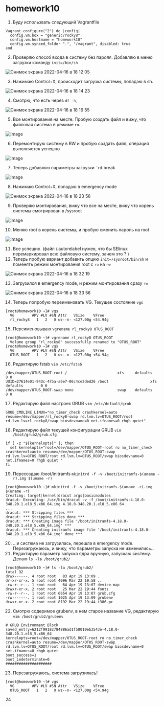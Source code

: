 # homework10
1. Буду использвать следующий Vagrantfile
```
Vagrant.configure("2") do |config|
  config.vm.box = "generic/rocky8"
  config.vm.hostname = "homework10"
  config.vm.synced_folder ".", "/vagrant", disabled: true
end
```
2. Проверяю способ входа в систему без пароля. Добавляю в меню загрузки команду `init=/bin/sh`

![Снимок экрана 2022-04-16 в 18 12 05](https://user-images.githubusercontent.com/98701086/163683457-dcb5dfcb-31da-4242-bc64-8ffce7b0c24a.png)

3. Нажимаю Control+X, происходит загрузка системы, попадаю в sh.

![Снимок экрана 2022-04-16 в 18 14 23](https://user-images.githubusercontent.com/98701086/163683481-96bb73d5-2faf-46bb-b592-8924077e5409.png)

4. Смотрю, что есть через `df -h`, 

![Снимок экрана 2022-04-16 в 18 16 55](https://user-images.githubusercontent.com/98701086/163937520-6f2b350d-aa85-4aa3-a8e9-0cfa9b237766.png)

5. Все монтирования на месте. Пробую создать файл и вижу, что файловая система в режиме `ro`. 

![image](https://user-images.githubusercontent.com/98701086/163937733-884f0621-c780-4049-aeac-5643a9f49708.png)

6. Перемонтирую систему в RW и пробую создать файл, операция выполняется успешно

![image](https://user-images.githubusercontent.com/98701086/163937982-9aae4244-3bad-420b-b579-03e7b3d05705.png)

7. Теперь добавляю параметры загрузки ` rd.break

![image](https://user-images.githubusercontent.com/98701086/163938291-e1e4b2ca-19ef-4ec6-bdd1-accb51a3d2d9.png)

8. Нажимаю Control+X, попадаю в emergency mode

![Снимок экрана 2022-04-16 в 18 23 56](https://user-images.githubusercontent.com/98701086/163938399-3142754b-2a22-4797-ac61-e62d167bf543.png)

9. Проверяю монтирования, вижу что все на месте, вижу что корень системы смотрирован в /sysroot

![image](https://user-images.githubusercontent.com/98701086/163942013-8f1993b4-5677-4620-90fd-256110c7ff8b.png)

10. Меняю root в корень системы, и пробую сменить пароль на root

![image](https://user-images.githubusercontent.com/98701086/163942347-e95cb83f-9ed9-4789-af99-fd2ada960d56.png)

11. Все успешно. (файл /.autorelabel нужен, что бы SElinux перемаркировал всю файловую систему, зачем это ? )
12. Теперь пробую вариант добавить опцию `init=/sysroot/bin/sh` и поменять режим монтирования root с `ro` на `rw`

![Снимок экрана 2022-04-16 в 18 32 19](https://user-images.githubusercontent.com/98701086/163985909-832b97ac-49cc-4c24-8d75-c72b952b2b09.png)

13. Загрузился в emergency mode, и режим монтирования сразу `rw`

![Снимок экрана 2022-04-16 в 18 33 56](https://user-images.githubusercontent.com/98701086/163986221-a4c99d8e-3be0-4ffc-af0d-1402e1b7fc20.png)

14. Теперь попробую переименовать VG. Текущее состояние `vgs`

```
[root@homework10 ~]# vgs
  VG        #PV #LV #SN Attr   VSize    VFree
  rl_rocky8   1   2   0 wz--n- <127.00g <54.94g
  ```
15. Переименовываю `vgrename rl_rocky8 OTUS_ROOT`

```
[root@homework10 ~]# vgrename rl_rocky8 OTUS_ROOT
  Volume group "rl_rocky8" successfully renamed to "OTUS_ROOT"
[root@homework10 ~]# vgs
  VG        #PV #LV #SN Attr   VSize    VFree
  OTUS_ROOT   1   2   0 wz--n- <127.00g <54.94g
```

16. Редактирую fstab `vim /etc/fstab`

```
/dev/mapper/OTUS_ROOT-root /                       xfs     defaults        0 0
UUID=27614e01-943c-47ba-a6e7-06c4ce2ded26 /boot                   xfs     defaults        0 0
/dev/mapper/OTUS_ROOT-swap none                    swap    defaults        0 0
```

17. Редактирую файл настроек GRUB `vim /etc/default/grub`

```
GRUB_CMDLINE_LINUX="no_timer_check crashkernel=auto resume=/dev/mapper/rl_rocky8-swap rd.lvm.lv=OTUS_ROOT/root rd.lvm.lv=rl_rocky8/swap biosdevname=0 net.ifnames=0 rhgb quiet"
```

18. Редактирую файл текущей конфигурации GRUB `vim /boot/grub2/grub.cfg`

```
if [ -z "${kernelopts}" ]; then
  set kernelopts="root=/dev/mapper/OTUS_ROOT-root ro no_timer_check crashkernel=auto resume=/dev/mapper/OTUS_ROOT-swap rd.lvm.lv=OTUS_ROOT/root rd.lvm.lv=OTUS_ROOT/swap biosdevname=0 net.ifnames=0 rhgb quiet "
fi
```

19. Пересоздаю /boot/initramfs `mkinitrd -f -v /boot/initramfs-$(uname -r).img $(uname -r)`

```
[root@homework10 ~]# mkinitrd -f -v /boot/initramfs-$(uname -r).img $(uname -r)
Creating: target|kernel|dracut args|basicmodules
dracut: Executing: /usr/bin/dracut -v -f /boot/initramfs-4.18.0-348.20.1.el8_5.x86_64.img 4.18.0-348.20.1.el8_5.x86_64
...
dracut: *** Stripping files ***
dracut: *** Stripping files done ***
dracut: *** Creating image file '/boot/initramfs-4.18.0-348.20.1.el8_5.x86_64.img' ***
dracut: *** Creating initramfs image file '/boot/initramfs-4.18.0-348.20.1.el8_5.x86_64.img' done ***
```
20. ...и система не загрузилась, перешла в emergency mode. Перезагружаюсь, и вижу, что параметры запуска не изменились...
21. Редактирую параметр запуска ядра вручную, запускаю систему. Делаю `ls -la /boot/grub2/`

```
[root@homework10 ~]# ls -la /boot/grub2/
total 32
drwx------. 4 root root   83 Apr 19 13:09 .
dr-xr-xr-x. 5 root root 4096 Mar 22 19:58 ..
-rw-r--r--. 1 root root   64 Apr 19 13:07 device.map
drwxr-xr-x. 2 root root   25 Mar 22 19:44 fonts
-rw-r--r--. 1 root root 6654 Apr 19 13:07 grub.cfg
-rw-------. 1 root root 1025 Apr 19 13:09 grubenv
drwxr-xr-x. 2 root root 8192 Mar 22 19:44 i386-pc
```

22. Смотрю содеримое grubenv, в нем старое название VG, редактирую `vim /boot/grub2/grubenv` 

```
# GRUB Environment Block
saved_entry=6212f99182784886ad1fb8010eb3543e-4.18.0-348.20.1.el8_5.x86_64
kernelopts=root=/dev/mapper/OTUS_ROOT-root ro no_timer_check crashkernel=auto resume=/dev/mapper/OTUS_ROOT-swap rd.lvm.lv=OTUS_ROOT/root rd.lvm.lv=OTUS_ROOT/swap biosdevname=0 net.ifnames=0 rhgb quiet
boot_success=1
boot_indeterminate=0
#####################
```
23. Перезагружаюсь, система загрузилась! 

```
[root@homework10 ~]# vgs
  VG        #PV #LV #SN Attr   VSize    VFree
  OTUS_ROOT   1   2   0 wz--n- <127.00g <54.94g
```
24
